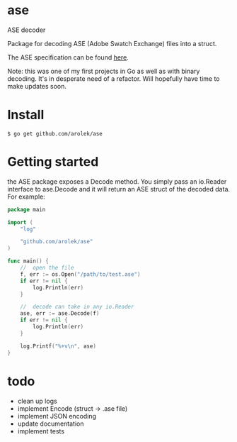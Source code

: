# ase
ASE decoder

Package for decoding ASE (Adobe Swatch Exchange) files into a struct.

The ASE specification can be found [here](http://www.selapa.net/swatches/colors/fileformats.php#adobe_ase).

Note: this was one of my first projects in Go as well as with binary decoding. It's in desperate need of a refactor. Will hopefully have time to make updates soon. 

# Install

`$ go get github.com/arolek/ase`

# Getting started

the ASE package exposes a Decode method. You simply pass an io.Reader interface to ase.Decode and it will return an ASE struct of the decoded data. For example:

```go
package main

import (
	"log"

	"github.com/arolek/ase"
)

func main() {
	//	open the file
	f, err := os.Open("/path/to/test.ase")
	if err != nil {
		log.Println(err)
	}

	//	decode can take in any io.Reader
	ase, err := ase.Decode(f)
	if err != nil {
		log.Println(err)
	}

	log.Printf("%+v\n", ase)
}

```

# todo

- clean up logs
- implement Encode (struct -> .ase file)
- implement JSON encoding
- update documentation
- implement tests
